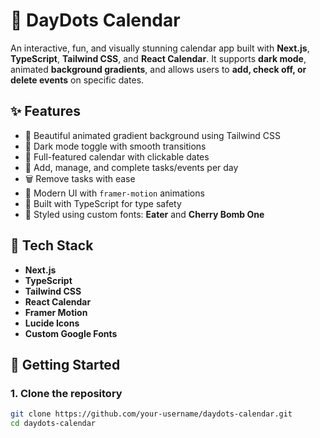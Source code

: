 # 📅 DayDots Calendar

An interactive, fun, and visually stunning calendar app built with **Next.js**, **TypeScript**, **Tailwind CSS**, and **React Calendar**. It supports **dark mode**, animated **background gradients**, and allows users to **add, check off, or delete events** on specific dates.

## ✨ Features

- 🎨 Beautiful animated gradient background using Tailwind CSS
- 🌙 Dark mode toggle with smooth transitions
- 📆 Full-featured calendar with clickable dates
- 📝 Add, manage, and complete tasks/events per day
- 🗑️ Remove tasks with ease
- 💬 Modern UI with `framer-motion` animations
- 🧠 Built with TypeScript for type safety
- 💅 Styled using custom fonts: **Eater** and **Cherry Bomb One**

## 🔧 Tech Stack

- **Next.js**
- **TypeScript**
- **Tailwind CSS**
- **React Calendar**
- **Framer Motion**
- **Lucide Icons**
- **Custom Google Fonts**

## 🚀 Getting Started

### 1. Clone the repository

```bash
git clone https://github.com/your-username/daydots-calendar.git
cd daydots-calendar

